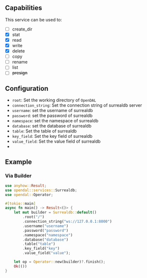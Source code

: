 ## Capabilities

This service can be used to:

- [ ] create_dir
- [x] stat
- [x] read
- [x] write
- [x] delete
- [ ] copy
- [ ] rename
- [ ] list
- [ ] ~~presign~~

## Configuration

- `root`: Set the working directory of `OpenDAL`
- `connection_string`: Set the connection string of surrealdb server
- `username`: set the username of surrealdb
- `password`: set the password of surrealdb
- `namespace`: set the namespace of surrealdb
- `database`: set the database of surrealdb
- `table`: Set the table of surrealdb
- `key_field`: Set the key field of surrealdb
- `value_field`: Set the value field of surrealdb
-

## Example

### Via Builder

```rust
use anyhow::Result;
use opendal::services::Surrealdb;
use opendal::Operator;

#[tokio::main]
async fn main() -> Result<()> {
    let mut builder = Surrealdb::default()
        .root("/")
        .connection_string("ws://127.0.0.1:8000")
        .username("username")
        .password("password")
        .namespace("namespace")
        .database("database")
        .table("table")
        .key_field("key")
        .value_field("value");

    let op = Operator::new(builder)?.finish();
    Ok(())
}
```
